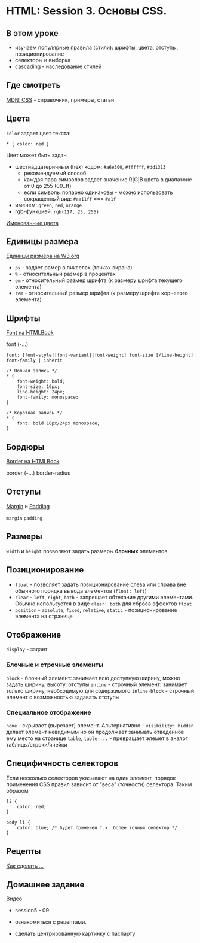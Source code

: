 # HTML: Session 3. Основы CSS.

## В этом уроке

- изучаем популярные правила (стили): шрифты, цвета, отступы, позиционирование
- селекторы и выборка
- cascading - наследование стилей

## Где смотреть

[MDN: CSS](https://developer.mozilla.org/ru/docs/Web/CSS) - справочник, примеры, статьи

## Цвета

`color` задает цвет текста:

`* { color: red }`

Цвет может быть задан 
- шестнадцатеричным (hex) кодом: `#a6e300`, `#ffffff`, `#dd1313`
    - рекомендуемый способ
    - каждая пара символов задает значение R|G|B цвета в диапазоне от 0 до 255 (00..ff)
    - если символы попарно одинаковы - можно использовать сокращенный вид: `#aa11ff` === `#a1f`
- именем: `green`, `red`, `orange`
- rgb-функцией: `rgb(117, 25, 255)`

[Именованные цвета](https://www.w3schools.com/cssref/css_colors.asp)

## Единицы размера
[Единицы размера на W3.org](https://www.w3.org/Style/Examples/007/units.ru.html)
- `px` - задает рамер в пикселах (точках экрана)
- `%` - относительный размер в процентах
- `em` - относительный размер шрифта (к размеру шрифта текущего элемента)
- `rem` - относительный размер шрифта (к размеру шрифта корневого элемента)

## Шрифты

[Font на HTMLBook](http://htmlbook.ru/css/font)

font (-...)

```
font: [font-style||font-variant||font-weight] font-size [/line-height] font-family | inherit

/* Полная запись */
* {
    font-weight: bold;
    font-size: 16px;
    line-height: 24px;
    font-family: monospace;
}

/* Короткая запись */
* { 
    font: bold 16px/24px monospace; 
}
```

## Бордюры

[Border на HTMLBook](http://htmlbook.ru/css/border)

border (-...)
border-radius

## Отступы

[Margin](http://htmlbook.ru/css/margin) и [Padding](http://htmlbook.ru/css/padding)

`margin`
`padding`


## Размеры

`width` и `height` позволяют задать размеры **блочных** элементов.

## Позиционирование

- `float` - позволяет задать позиционирование слева или справа вне обычного порядка вывода элементов (`float: left`)
- `clear` - `left`, `right`, `both` - запрещает обтекание другими элементами. Обычно используется в виде `clear: both` для сброса эффектов `float`
- `position` - `absolute`, `fixed`, `relative`, `static` - позиционирование элемента на странице

## Отображение

`display` - задает

### Блочные и строчные элементы
`block` - блочный элемент: занимает всю доступную ширину, можно задать ширину, высоту, отступы
`inline` - строчный элемент: занимает только ширину, необходимую для содержимого
`inline-block` - строчный элемент с возможностью задавать отступы

### Специальное отображение
`none` - скрывает (вырезает) элемент. Альтернативно - `visibility: hidden` делает элемент невидимым но он продолжает занимать отведенное ему место на странице
`table`, `table-...` - превращает элемет в аналог таблицы/строки/ячейки



## Специфичность селекторов

Если несколько селекторов указывают на один элемент, порядок применения CSS правил зависит от "веса" (точности) селектора. Таким образом 

```
li {
    color: red;
}

body li {
    color: blue; /* будет применен т.к. более точный селектор */
}
```

## Рецепты

[Как сделать ...](http://htmlbook.ru/faq)

## Домашнее задание

Видео
- session5 - 09  

- ознакомиться с рецептами.
- сделать центрированную картинку с паспарту